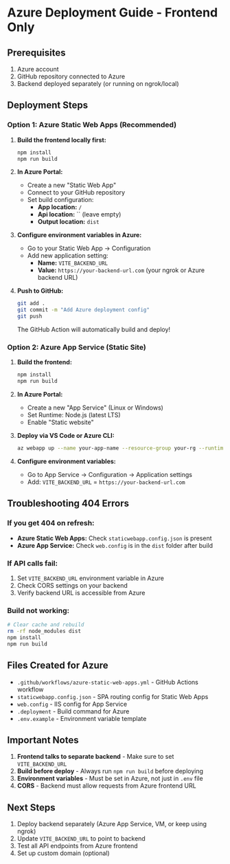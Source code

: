 # Azure Deployment Guide - Frontend Only

## Prerequisites
1. Azure account
2. GitHub repository connected to Azure
3. Backend deployed separately (or running on ngrok/local)

## Deployment Steps

### Option 1: Azure Static Web Apps (Recommended)

1. **Build the frontend locally first:**
   ```bash
   npm install
   npm run build
   ```

2. **In Azure Portal:**
   - Create a new "Static Web App"
   - Connect to your GitHub repository
   - Set build configuration:
     - **App location:** `/`
     - **Api location:** `` (leave empty)
     - **Output location:** `dist`

3. **Configure environment variables in Azure:**
   - Go to your Static Web App → Configuration
   - Add new application setting:
     - **Name:** `VITE_BACKEND_URL`
     - **Value:** `https://your-backend-url.com` (your ngrok or Azure backend URL)

4. **Push to GitHub:**
   ```bash
   git add .
   git commit -m "Add Azure deployment config"
   git push
   ```
   
   The GitHub Action will automatically build and deploy!

### Option 2: Azure App Service (Static Site)

1. **Build the frontend:**
   ```bash
   npm install
   npm run build
   ```

2. **In Azure Portal:**
   - Create a new "App Service" (Linux or Windows)
   - Set Runtime: Node.js (latest LTS)
   - Enable "Static website"

3. **Deploy via VS Code or Azure CLI:**
   ```bash
   az webapp up --name your-app-name --resource-group your-rg --runtime "NODE:18-lts"
   ```

4. **Configure environment variables:**
   - Go to App Service → Configuration → Application settings
   - Add: `VITE_BACKEND_URL` = `https://your-backend-url.com`

## Troubleshooting 404 Errors

### If you get 404 on refresh:
- **Azure Static Web Apps:** Check `staticwebapp.config.json` is present
- **Azure App Service:** Check `web.config` is in the `dist` folder after build

### If API calls fail:
1. Set `VITE_BACKEND_URL` environment variable in Azure
2. Check CORS settings on your backend
3. Verify backend URL is accessible from Azure

### Build not working:
```bash
# Clear cache and rebuild
rm -rf node_modules dist
npm install
npm run build
```

## Files Created for Azure

- `.github/workflows/azure-static-web-apps.yml` - GitHub Actions workflow
- `staticwebapp.config.json` - SPA routing config for Static Web Apps
- `web.config` - IIS config for App Service
- `.deployment` - Build command for Azure
- `.env.example` - Environment variable template

## Important Notes

1. **Frontend talks to separate backend** - Make sure to set `VITE_BACKEND_URL`
2. **Build before deploy** - Always run `npm run build` before deploying
3. **Environment variables** - Must be set in Azure, not just in `.env` file
4. **CORS** - Backend must allow requests from Azure frontend URL

## Next Steps

1. Deploy backend separately (Azure App Service, VM, or keep using ngrok)
2. Update `VITE_BACKEND_URL` to point to backend
3. Test all API endpoints from Azure frontend
4. Set up custom domain (optional)
